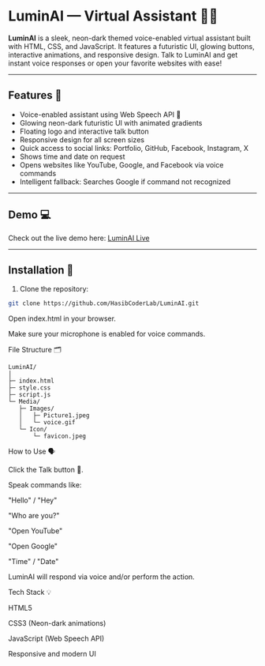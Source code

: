 # LuminAI — Virtual Assistant 🤖✨

**LuminAI** is a sleek, neon-dark themed voice-enabled virtual assistant built with HTML, CSS, and JavaScript. It features a futuristic UI, glowing buttons, interactive animations, and responsive design. Talk to LuminAI and get instant voice responses or open your favorite websites with ease!

---

## Features 🌟
- Voice-enabled assistant using Web Speech API 🎤
- Glowing neon-dark futuristic UI with animated gradients
- Floating logo and interactive talk button
- Responsive design for all screen sizes
- Quick access to social links: Portfolio, GitHub, Facebook, Instagram, X
- Shows time and date on request
- Opens websites like YouTube, Google, and Facebook via voice commands
- Intelligent fallback: Searches Google if command not recognized

---

## Demo 💻
Check out the live demo here: [LuminAI Live](https://lumin-ai-tool.vercel.app)

---

## Installation 🚀
1. Clone the repository:
```bash
git clone https://github.com/HasibCoderLab/LuminAI.git
```
Open index.html in your browser.

Make sure your microphone is enabled for voice commands.

File Structure 🗂️
```
LuminAI/
│
├─ index.html
├─ style.css
├─ script.js
└─ Media/
   ├─ Images/
   │   ├─ Picture1.jpeg
   │   └─ voice.gif
   └─ Icon/
       └─ favicon.jpeg

```
How to Use 🗣️

Click the Talk button 🎤.

Speak commands like:

"Hello" / "Hey"

"Who are you?"

"Open YouTube"

"Open Google"

"Time" / "Date"

LuminAI will respond via voice and/or perform the action.

Tech Stack 💡

HTML5

CSS3 (Neon-dark animations)

JavaScript (Web Speech API)

Responsive and modern UI